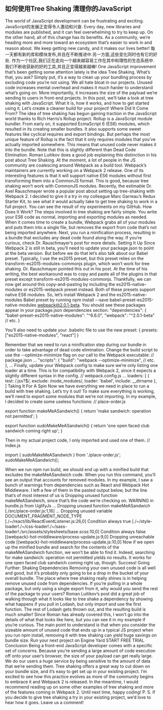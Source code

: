 ## 如何使用Tree Shaking 清理你的JavaScript ## 

The world of JavaScript development can be frustrating and exciting.
JavaScript的发展正变得令人激动和兴奋.
Every day, new libraries and modules are published, and it can feel overwhelming to try to keep up. On the other hand, all of this change has its benefits. As a community, we’re heading more and more toward an ecosystem that’s easier to work in and reason about. We keep getting new candy, and it makes our lives better!
每一天都有新的库和模块发布,并且在不断推进中.另一方面,这些变化同时也有它的好处. 作为一个社区,我们正在走向一个越来越容易工作在其中和理性的生态系统中.我们不断收获新的好的工具,并且正变得越来越棒!
One JavaScript improvement that’s been getting some attention lately is the idea Tree Shaking. What’s that, you ask? Simply put, it’s a way to clean up your bundling process by excluding code you’re not using.
We all hate bloat in our projects. Unused code increases mental overhead and makes it much harder to understand what’s going on. More importantly, it increases the size of the payload we’re sending to users in front-end projects.
In this post, we’ll take a look at tree shaking with JavaScript. What it is, how it works, and how to get started using it.
Let’s create a cleaner build for your project!
Where Did It Come From?
The idea of tree shaking has begun gaining traction in the JavaScript world thanks to Rich Harris’s Rollup project.
Rollup is a JavaScript module bundler. From early on, it supported EcmaScript 6 (ES6) modules, which resulted in its creating smaller bundles. It also supports some sweet features like cyclical requires and export bindings.
But perhaps the most unique feature of Rollup is the fact that it only requires modules that you’ve actually imported somewhere. This means that unused code never makes it into the bundle. Note that this is slightly different than Dead Code Elimination. Roman Luitikov does a good job explaining this distinction in his post about Tree Shaking.
At the moment, a lot of people in the JS community are coalescing around Webpack as a build tool. Webpack’s maintainers are currently working on a Webpack 2 release. One of its interesting features is that it will support native ES6 modules without first transforming them into a CommonJS format. This is good, because tree shaking won’t work with CommonJS modules.
Recently, the estimable Dr. Axel Rauschmayer wrote a popular post about setting up tree-shaking with Webpack 2. I decided to give it a try in my colleague Marc Garreau’s Redux Starter Kit, to see what it would actually take to get tree shaking to work in a full project. You can see the result of my experiments on my GitHub.
How Does It Work?
The steps involved in tree shaking are fairly simple.
You write your ES6 code as normal, importing and exporting modules as needed. When it comes time to create a bundle, Webpack grabs all of your modules and puts them into a single file, but removes the export from code that’s not being imported anywhere. Next, you run a minification process, resulting in a bundle that excludes any dead code found along the way.
If you’re curious, check Dr. Rauschmayer’s post for more details.
Setting It Up
Since Webpack 2 is still in beta, you’ll need to update your package.json to point at the beta version. But before we do that let’s also talk about our Babel preset.
Typically, I use the es2015 preset, but this preset relies on the transform-es2015-modules-commonjs plugin, which won’t work for tree shaking. Dr. Rauschmayer pointed this out in his post. At the time of his writing, the best workaround was to copy and paste all of the plugins in that preset except transform-es2015-modules-commonjs.
Thankfully, we can now get around this copy-and-pasting by including the es2015-native-modules or es2015-webpack preset instead. Both of these presets support native ES6 modules.
So, let’s install Webpack 2 and the es2015-native-modules Babel preset by running npm install --save babel-preset-es2015-native-modules webpack@2.0.1-beta.
You should see these packages appear in your package.json dependencies section:
"dependencies": {
  "babel-preset-es2015-native-modules": "^6.6.0",
  "webpack": "^2.0.1-beta"
  // etc.
}

You’ll also need to update your .babelrc file to use the new preset:
{
  presets: ["es2015-native-modules", "react"]
}

Remember that we need to run a minification step during our bundle in order to take advantage of dead code elimination.
Change the build script to use the --optimize-minimize flag on our call to the Webpack executable:
// package.json
...
  "scripts": {
    "build": "webpack --optimize-minimize",
    // etc.
  },
...
Finally, update your Webpack config to make sure we’re only listing one loader at a time. This is for compatibility with Webpack 2, since it expects a slightly different syntax in the config.
// webpack.config.js
...
loaders: [
  {
    test: /\.jsx?$/,
    exclude: /node_modules/,
    loader: 'babel',
    include: __dirname
  },
]
Taking It For A Spin
Now we have everything we need in place to run a build with tree shaking.
Let’s try it out!
To make sure everything is working, we’ll need to export some modules that we’re not importing. In my example, I decided to create some useless functions:
// place-order.js

export function makeMeASandwich() {
  return 'make sandwich: operation not permitted';
}

export function sudoMakeMeASandwich() {
  return 'one open faced club sandwich coming right up';
}

Then in my actual project code, I only imported and used one of them.
// index.js

import { sudoMakeMeASandwich } from './place-order.js';
sudoMakeMeASandwich();

When we run npm run build, we should end up with a minified build that excludes the makeMeASandwich code.
When you run this command, you’ll see an output that accounts for removed modules. In my example, I saw a bunch of warnings from dependencies such as React and Webpack Hot Middleware.
I left a few of them in the pasted output below, but the line that’s of most interest of us is Dropping unused function makeMeASandwich, since that’s the code we’re checking on.
WARNING in bundle.js from UglifyJs
...
Dropping unused function makeMeASandwich [./src/place-order.js:1,16]
...
Dropping unused variable DOCUMENT_FRAGMENT_NODE_TYPE [./~/react/lib/ReactEventListener.js:26,0]
Condition always true [./~/style-loader!./~/css-loader!./~/sass-loader!./src/assets/stylesheets/base.scss:10,0]
Condition always false [(webpack)-hot-middleware/process-update.js:9,0]
Dropping unreachable code [(webpack)-hot-middleware/process-update.js:10,0]
Now if we open up the minified bundle and search for the contents of the makeMeASandwich function, we won’t be able to find it. Indeed, searching for make sandwich: operation not permitted yields no results. It works for one open faced club sandwich coming right up, though.
Success!
Going Further: Shaking Dependencies
Removing your own unused code is all well and good, but it’s probably only going to be a drop in the bucket of your overall bundle. The place where tree shaking really shines is in helping remove unused code from dependencies.
If you’re pulling in a whole package, but only using a single export from it, why would you send the rest of the package to your users?
Roman Luitikov’s post did a great job of walking through what it looks like to tree shake a dependency by showing what happens if you pull in Lodash, but only import and use the first function. The rest of Lodash gets thrown out, and the resulting build is much smaller!
Since Roman has already covered this, I won’t go into the details of what that looks like here, but you can see it in my example if you’re curious.
The main point to understand is that when you consider the sizeable amount of unused code that ends up in a typical JS project when you run npm install, removing it with tree shaking can yield huge savings on bundle size.
Run your next project on Engine Yard START FREE TRIAL 
Conclusion
Being a front-end JavaScript developer comes with a specific set of concerns. Because you’re sending a large amount of code execution off onto your user’s browser, the size of your payload can get really large. We do our users a huge service by being sensitive to the amount of data that we’re sending them.
Tree shaking offers a great way to cut down on your bundle size, and it’s easy to get set up in your existing project. I’m excited to see how this practice evolves as more of the community begins to embrace it and Webpack 2 is released.
In the meantime, I would recommend reading up on some other examples of tree shaking and more of the features coming in Webpack 2.
Until next time, happy coding!
P. S. If you decide to give tree shaking a try in your existing project, we’d love to hear how it goes. Leave us a comment!
